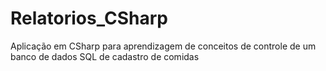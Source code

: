 # Relatorios_CSharp
Aplicação em CSharp para aprendizagem de conceitos de controle de um banco de dados SQL de cadastro de comidas
